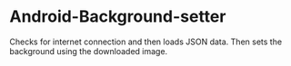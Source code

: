 # Android-Background-setter
Checks for internet connection and then loads JSON data. Then sets the background using the downloaded image.
